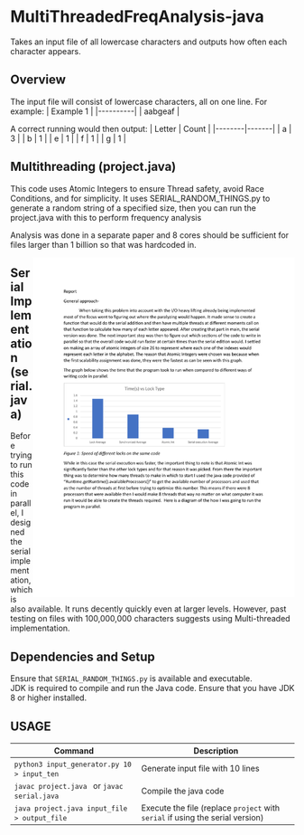# MultiThreadedFreqAnalysis-java
Takes an input file of all lowercase characters and outputs how often each character appears.

## Overview
The input file will consist of lowercase characters, all on one line. For example:
| Example 1 |
|----------|
| aabgeaf  |

A correct running would then output:
| Letter | Count |
|--------|-------|
|   a    |   3   |
|   b    |   1   |
|   e    |   1   |
|   f    |   1   |
|   g    |   1   |

## Multithreading (project.java)
This code uses Atomic Integers to ensure Thread safety, avoid Race Conditions, and for simplicity. It uses SERIAL_RANDOM_THINGS.py to generate a random string of a specified size, then you can run the project.java with this to perform frequency analysis

Analysis was done in a separate paper and 8 cores should be sufficient for files larger than 1 billion so that was hardcoded in. 
> <img src="Paper/report.pdf" align="right"/>

## Serial Implementation (serial.java)
Before trying to run this code in parallel, I designed the serial implementation, which is also available. It runs decently quickly even at larger levels. However, past testing on files with 100,000,000 characters suggests using Multi-threaded implementation.


## Dependencies and Setup

Ensure that `SERIAL_RANDOM_THINGS.py` is available and executable. <br />
JDK is required to compile and run the Java code. Ensure that you have JDK 8 or higher installed.  <br />


## USAGE

| Command                                       | Description                          |
|-----------------------------------------------|--------------------------------------|
| `python3 input_generator.py 10 > input_ten`  | Generate input file with 10 lines    |
| `javac project.java ` or `javac serial.java` |  Compile the java code               |
| `java project.java input_file > output_file` | Execute the file (replace `project` with `serial` if using the serial version) |






